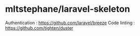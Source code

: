 # mltstephane/laravel-skeleton

Authentication : https://github.com/laravel/breeze
Code linting : https://github.com/tighten/duster
